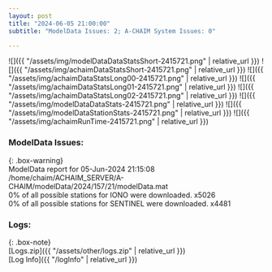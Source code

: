 ```yaml
---
layout: post
title: "2024-06-05 21:00:00"
subtitle: "ModelData Issues: 2; A-CHAIM System Issues: 0"

---
```


![]({{ "/assets/img/modelDataDataStatsShort-2415721.png" | relative_url }})
![]({{ "/assets/img/achaimDataStatsShort-2415721.png" | relative_url }})
![]({{ "/assets/img/achaimDataStatsLong00-2415721.png" | relative_url }})
![]({{ "/assets/img/achaimDataStatsLong01-2415721.png" | relative_url }})
![]({{ "/assets/img/achaimDataStatsLong02-2415721.png" | relative_url }})
![]({{ "/assets/img/modelDataDataStats-2415721.png" | relative_url }})
![]({{ "/assets/img/modelDataStationStats-2415721.png" | relative_url }})
![]({{ "/assets/img/achaimRunTime-2415721.png" | relative_url }})


### ModelData Issues:  
  
{: .box-warning}  
 ModelData report for 05-Jun-2024 21:15:08   
 /home/chaim/ACHAIM_SERVER/A-CHAIM/modelData/2024/157/21/modelData.mat   
 0% of all possible stations for IONO were downloaded. x5026   
 0% of all possible stations for SENTINEL were downloaded. x4481   
  


### Logs:  
  
{: .box-note}  
[Logs.zip]({{ "/assets/other/logs.zip" | relative_url }})  
[Log Info]({{ "/logInfo" | relative_url }})  

